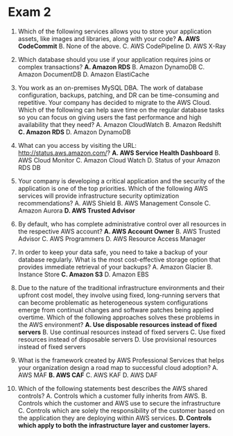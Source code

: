 # Exam 2

1. Which of the following services allows you to store your application assets, like images and libraries, along with your code?
  **A. AWS CodeCommit**
  B. None of the above.
  C. AWS CodePipeline
  D. AWS X-Ray

2. Which database should you use if your application requires joins or complex transactions?
  **A. Amazon RDS**
  B. Amazon DynamoDB
  C. Amazon DocumentDB
  D. Amazon ElastiCache

3. You work as an on-premises MySQL DBA. The work of database configuration, backups, patching, and DR can be time-consuming and repetitive. Your company has decided to migrate to the AWS Cloud.
Which of the following can help save time on the regular database tasks so you can focus on giving users the fast performance and high availability that they need?
  A. Amazon CloudWatch
  B. Amazon Redshift
  **C. Amazon RDS**
  D. Amazon DynamoDB

4. What can you access by visiting the URL: http://status.aws.amazon.com/?
  **A. AWS Service Health Dashboard**
  B. AWS Cloud Monitor
  C. Amazon Cloud Watch
  D. Status of your Amazon RDS DB

5. Your company is developing a critical application and the security of the application is one of the top priorities.
Which of the following AWS services will provide infrastructure security optimization recommendations?
  A. AWS Shield
  B. AWS Management Console
  C. Amazon Aurora
  **D. AWS Trusted Advisor**

6. By default, who has complete administrative control over all resources in the respective AWS account?
  **A. AWS Account Owner**
  B. AWS Trusted Advisor
  C. AWS Programmers
  D. AWS Resource Access Manager

7. In order to keep your data safe, you need to take a backup of your database regularly.
What is the most cost-effective storage option that provides immediate retrieval of your backups?
  A. Amazon Glacier
  B. Instance Store
  **C. Amazon S3**
  D. Amazon EBS

8. Due to the nature of the traditional infrastructure environments and their upfront cost model, they involve using fixed, long-running servers that can become problematic as heterogeneous system configurations emerge from continual changes and software patches being applied overtime.
Which of the following approaches solves these problems in the AWS environment?
  **A. Use disposable resources instead of fixed servers**
  B. Use continual resources instead of fixed servers
  C. Use fixed resources instead of disposable servers
  D. Use provisional resources instead of fixed servers

9. What is the framework created by AWS Professional Services that helps your organization design a road map to successful cloud adoption?
  A. AWS MAF
  **B. AWS CAF**
  C. AWS KAF
  D. AWS DAF

10. Which of the following statements best describes the AWS shared controls?
  A. Controls which a customer fully inherits from AWS.
  B. Controls which the customer and AWS use to secure the infrastructure
  C. Controls which are solely the responsibility of the customer based on the application they are deploying within AWS services.
  **D. Controls which apply to both the infrastructure layer and customer layers.**
